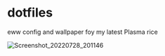 # dotfiles
eww config and wallpaper foy my latest Plasma rice

![Screenshot_20220728_201146](https://user-images.githubusercontent.com/110260369/181837600-905541aa-78bf-489c-bd93-01d8fae7a115.png)
